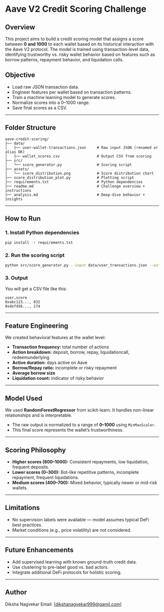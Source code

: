 # Aave V2 Credit Scoring Challenge

## Overview

This project aims to build a credit scoring model that assigns a score between **0 and 1000** to each wallet based on its historical interaction with the Aave V2 protocol. The model is trained using transaction-level data, identifying trustworthy vs. risky wallet behavior based on features such as borrow patterns, repayment behavior, and liquidation calls.

## Objective

* Load raw JSON transaction data.
* Engineer features per wallet based on transaction patterns.
* Train a machine learning model to generate scores.
* Normalize scores into a 0–1000 range.
* Save final scores as a CSV.

---

## Folder Structure

```
aave-credit-scoring/
├── data/
│   ├── user-wallet-transactions.json     # Raw input JSON (renamed or alias OK)
│   ├── wallet_scores.csv                 # Output CSV from scoring
├── src/
│   └── score_generator.py                # Scoring script
├── assets/
│   └── score_distribution.png            # Score distribution chart
├── score_distribution_plot.py            # Plotting script
├── requirements.txt                      # Python dependencies
├── readme.md                             # Challenge overview + instructions
├── analysis.md                           # Deep-dive behavior + insights

```

---

## How to Run

### 1. Install Python dependencies

```bash
pip install -r requirements.txt
```

### 2. Run the scoring script

```bash
python src/score_generator.py --input data/user_transactions.json --output data/wallet_scores.csv
```

### 3. Output

You will get a CSV file like this:

```csv
user,score
0xabc123..., 832
0xdef456..., 174
```

---

## Feature Engineering

We created behavioral features at the wallet level:

* **Transaction frequency:** total number of actions
* **Action breakdown:** deposit, borrow, repay, liquidationcall, redeemunderlying
* **Active duration:** days active on Aave
* **Borrow/Repay ratio:** incomplete or risky repayment
* **Average borrow size**
* **Liquidation count:** indicator of risky behavior

---

## Model Used

We used **RandomForestRegressor** from scikit-learn. It handles non-linear relationships and is interpretable.

* The raw output is normalized to a range of **0–1000** using `MinMaxScaler`.
* This final score represents the wallet’s trustworthiness.

---

## Scoring Philosophy

* **Higher scores (800–1000):** Consistent repayments, low liquidation, frequent deposits.
* **Lower scores (0–300):** Bot-like repetitive patterns, incomplete repayment, frequent liquidations.
* **Medium scores (400–700):** Mixed behavior, typically newer or mid-risk wallets.

---

## Limitations

* No supervision labels were available — model assumes typical DeFi best practices.
* Market conditions (e.g., price volatility) are not considered.

---

## Future Enhancements

* Add supervised learning with known ground-truth credit data.
* Use clustering to pre-label good vs. bad actors.
* Integrate additional DeFi protocols for holistic scoring.

---

## Author

Diksha Nagvekar
Email: [dikshanagvekar999@gamil.com]
